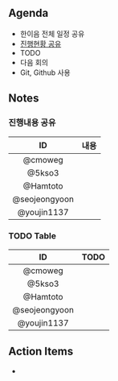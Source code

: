 ## Agenda
- 한이음 전체 일정 공유
- [진행현황 공유](0430.md#todo-table)
- TODO
- 다음 회의
- Git, Github 사용

## Notes
### 진행내용 공유

|ID|내용|
|:---:|---|
|@cmoweg||
|@5kso3||
|@Hamtoto||
|@seojeongyoon||
|@youjin1137 ||


### TODO Table

|ID|TODO|
|:---:|---|
|@cmoweg||
|@5kso3||
|@Hamtoto||
|@seojeongyoon||
|@youjin1137 ||

## Action Items
- 
